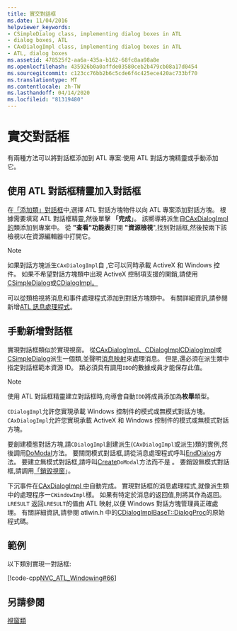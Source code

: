 ```yaml
---
title: 實交對話框
ms.date: 11/04/2016
helpviewer_keywords:
- CSimpleDialog class, implementing dialog boxes in ATL
- dialog boxes, ATL
- CAxDialogImpl class, implementing dialog boxes in ATL
- ATL, dialog boxes
ms.assetid: 478525f2-aa6a-435a-b162-68fc8aa98a8e
ms.openlocfilehash: 435926b0a0affde03580ceb2b479cb08a17d0454
ms.sourcegitcommit: c123cc76bb2b6c5cde6f4c425ece420ac733bf70
ms.translationtype: MT
ms.contentlocale: zh-TW
ms.lasthandoff: 04/14/2020
ms.locfileid: "81319480"
---
```

# <a name="implementing-a-dialog-box"></a>實交對話框

有兩種方法可以將對話框添加到 ATL 專案:使用 ATL 對話方塊精靈或手動添加它。

## <a name="adding-a-dialog-box-with-the-atl-dialog-wizard"></a>使用 ATL 對話框精靈加入對話框

在[「添加類」對話框](../ide/add-class-dialog-box.md)中,選擇 ATL 對話方塊物件以向 ATL 專案添加對話方塊。 根據需要填寫 ATL 對話框精靈,然後單擊 **「完成**」。 該嚮導將派生自[CAxDialogImpl 的](../atl/reference/caxdialogimpl-class.md)類添加到專案中。 從 **"查看"功能表**打開 **"資源檢視**",找到對話框,然後按兩下該檢視以在資源編輯器中打開它。

> [!NOTE]
> 如果對話方塊派生`CAxDialogImpl`自 ,它可以同時承載 ActiveX 和 Windows 控件。 如果不希望對話方塊類中出現 ActiveX 控制項支援的開銷,請使用[CSimpleDialog](../atl/reference/csimpledialog-class.md)或[CDialogImpl。](../atl/reference/cdialogimpl-class.md)

可以從類檢視將消息和事件處理程式添加到對話方塊類中。 有關詳細資訊,請參閱新增[ATL 訊息處理程式](../atl/adding-an-atl-message-handler.md)。

## <a name="adding-a-dialog-box-manually"></a>手動新增對話框

實現對話框類似於實現視窗。 從[CAxDialogImpl、CDialogImpl](../atl/reference/caxdialogimpl-class.md)[CDialogImpl](../atl/reference/cdialogimpl-class.md)或[CSimpleDialog](../atl/reference/csimpledialog-class.md)派生一個類,並聲明[消息映射](../atl/message-maps-atl.md)來處理消息。 但是,還必須在派生類中指定對話框範本資源 ID。 類必須具有調用`IDD`的數據成員才能保存此值。

> [!NOTE]
> 使用 ATL 對話框精靈建立對話框時,向導會自動`IDD`將成員添加為**枚舉**類型。

`CDialogImpl`允許您實現承載 Windows 控制件的模式或無模式對話方塊。 `CAxDialogImpl`允許您實現承載 ActiveX 和 Windows 控制件的模式或無模式對話方塊。

要創建模態對話方塊,請`CDialogImpl`創建派生(`CAxDialogImpl`或派生)類的實例,然後調用[DoModal](../atl/reference/cdialogimpl-class.md#domodal)方法。 要關閉模式對話框,請從消息處理程式呼叫[EndDialog](../atl/reference/cdialogimpl-class.md#enddialog)方法。 要建立無模式對話框,請呼叫[Create](../atl/reference/cdialogimpl-class.md#create)`DoModal`方法而不是 。 要銷毀無模式對話框,請調用[「銷毀視窗](../atl/reference/cdialogimpl-class.md#destroywindow)」。

下沉事件在[CAxDialogImpl 中](../atl/reference/caxdialogimpl-class.md)自動完成。 實現對話框的消息處理程式,就像派生類中的處理程序一`CWindowImpl`樣。 如果有特定於消息的返回值,則將其作為返回。 `LRESULT` 返回`LRESULT`的值由 ATL 映射,以便 Windows 對話方塊管理員正確處理。 有關詳細資訊,請參閱 atlwin.h 中的[CDialogImplBaseT::DialogProc](../atl/reference/cdialogimpl-class.md#dialogproc)的原始程式碼。

## <a name="example"></a>範例

以下類別實現一對話框:

[!code-cpp[NVC_ATL_Windowing#66](../atl/codesnippet/cpp/implementing-a-dialog-box_1.h)]

## <a name="see-also"></a>另請參閱

[視窗類](../atl/atl-window-classes.md)
